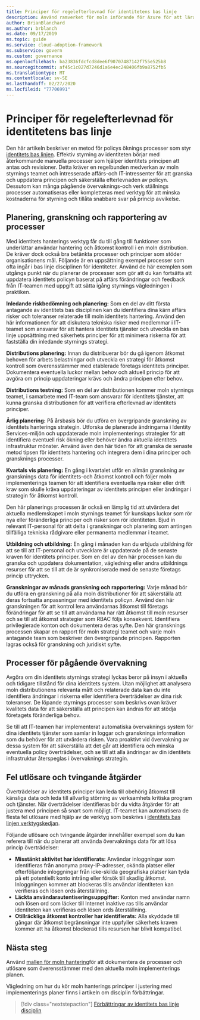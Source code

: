 ```yaml
---
title: Principer för regelefterlevnad för identitetens bas linje
description: Använd ramverket för moln införande för Azure för att lära dig hur du skapar processer som har stöd för en identitets styrnings disciplin.
author: BrianBlanchard
ms.author: brblanch
ms.date: 09/17/2019
ms.topic: guide
ms.service: cloud-adoption-framework
ms.subservice: govern
ms.custom: governance
ms.openlocfilehash: ba23836fdcfcd8dee6f90707487142f755e525b8
ms.sourcegitcommit: af45c1c027d7246d1a6e4ec248406fb9a8752fb5
ms.translationtype: MT
ms.contentlocale: sv-SE
ms.lasthandoff: 02/27/2020
ms.locfileid: "77706991"
---
```

# <a name="identity-baseline-policy-compliance-processes"></a>Principer för regelefterlevnad för identitetens bas linje

Den här artikeln beskriver en metod för policys öknings processer som styr [identitets bas linjen](./index.md). Effektiv styrning av identiteten börjar med återkommande manuella processer som hjälper identitets principen att antas och revisioner. Detta kräver en regelbunden medverkan av moln styrnings teamet och intresserade affärs-och IT-intressenter för att granska och uppdatera principen och säkerställa efterlevnaden av policyn. Dessutom kan många pågående övervaknings-och verk ställnings processer automatiseras eller kompletteras med verktyg för att minska kostnaderna för styrning och tillåta snabbare svar på princip avvikelse.

## <a name="planning-review-and-reporting-processes"></a>Planering, granskning och rapportering av processer

Med identitets hanterings verktyg får du till gång till funktioner som underlättar användar hantering och åtkomst kontroll i en moln distribution. De kräver dock också bra betänkta processer och principer som stöder organisationens mål. Följande är en uppsättning exempel processer som ofta ingår i bas linje disciplinen för identiteter. Använd de här exemplen som utgångs punkt när du planerar de processer som gör att du kan fortsätta att uppdatera identitets policyn baserat på affärs förändringar och feedback från IT-teamen med uppgift att sätta igång styrnings vägledningen i praktiken.

**Inledande riskbedömning och planering:** Som en del av ditt första antagande av identitets bas disciplinen kan du identifiera dina kärn affärs risker och toleranser relaterade till moln identitets hantering. Använd den här informationen för att diskutera tekniska risker med medlemmar i IT-teamet som ansvarar för att hantera identitets tjänster och utveckla en bas linje uppsättning med säkerhets principer för att minimera riskerna för att fastställa din inledande styrnings strategi.

**Distributions planering:** Innan du distribuerar bör du gå igenom åtkomst behoven för arbets belastningar och utveckla en strategi för åtkomst kontroll som överensstämmer med etablerade företags identitets principer. Dokumentera eventuella luckor mellan behov och aktuell princip för att avgöra om princip uppdateringar krävs och ändra principen efter behov.

**Distributions testning:** Som en del av distributionen kommer moln styrnings teamet, i samarbete med IT-team som ansvarar för identitets tjänster, att kunna granska distributionen för att verifiera efterlevnad av identitets principer.

**Årlig planering:** På årsbasis bör du utföra en övergripande granskning av identitets hanterings strategin. Utforska de planerade ändringarna i Identity Services-miljön och uppdaterade moln implementerings strategier för att identifiera eventuell risk ökning eller behöver ändra aktuella identitets infrastruktur mönster. Använd även den här tiden för att granska de senaste metod tipsen för identitets hantering och integrera dem i dina principer och gransknings processer.

**Kvartals vis planering:** En gång i kvartalet utför en allmän granskning av gransknings data för identitets-och åtkomst kontroll och följer moln implementerings teamen för att identifiera eventuella nya risker eller drift krav som skulle kräva uppdateringar av identitets principen eller ändringar i strategin för åtkomst kontroll.

Den här planerings processen är också en lämplig tid att utvärdera det aktuella medlemskapet i moln styrnings teamet för kunskaps luckor som rör nya eller föränderliga principer och risker som rör identiteten. Bjud in relevant IT-personal för att delta i granskningar och planering som antingen tillfälliga tekniska rådgivare eller permanenta medlemmar i teamet.

**Utbildning och utbildning:** En gång i månaden kan du erbjuda utbildning för att se till att IT-personal och utvecklare är uppdaterade på de senaste kraven för identitets principer. Som en del av den här processen kan du granska och uppdatera dokumentation, vägledning eller andra utbildnings resurser för att se till att de är synkroniserade med de senaste företags princip uttrycken.

**Granskningar av månads granskning och rapportering:** Varje månad bör du utföra en granskning på alla moln distributioner för att säkerställa att deras fortsatta anpassningar med identitets policyn. Använd den här granskningen för att kontrol lera användarnas åtkomst till företags förändringar för att se till att användarna har rätt åtkomst till moln resurser och se till att åtkomst strategier som RBAC följs konsekvent. Identifiera privilegierade konton och dokumentera deras syfte. Den här gransknings processen skapar en rapport för moln strategi teamet och varje moln antagande team som beskriver den övergripande principen. Rapporten lagras också för granskning och juridiskt syfte.

## <a name="processes-for-ongoing-monitoring"></a>Processer för pågående övervakning

Avgöra om din identitets styrnings strategi lyckas beror på insyn i aktuella och tidigare tillstånd för dina identitets system. Utan möjlighet att analysera moln distributionens relevanta mått och relaterade data kan du inte identifiera ändringar i riskerna eller identifiera överträdelser av dina risk toleranser. De löpande styrnings processer som beskrivs ovan kräver kvalitets data för att säkerställa att principen kan ändras för att stödja företagets föränderliga behov.

Se till att IT-teamen har implementerat automatiska övervaknings system för dina identitets tjänster som samlar in loggar och gransknings information som du behöver för att utvärdera risken. Vara proaktivt vid övervakning av dessa system för att säkerställa att det går att identifiera och minska eventuella policy överträdelser, och se till att alla ändringar av din identitets infrastruktur återspeglas i övervaknings strategin.

## <a name="violation-triggers-and-enforcement-actions"></a>Fel utlösare och tvingande åtgärder

Överträdelser av identitets principer kan leda till obehörig åtkomst till känsliga data och leda till allvarlig störning av verksamhets kritiska program och tjänster. När överträdelser identifieras bör du vidta åtgärder för att justera med principen så snart som möjligt. IT-teamet kan automatisera de flesta fel utlösare med hjälp av de verktyg som beskrivs i [identitets bas linjen verktygskedjan](./toolchain.md).

Följande utlösare och tvingande åtgärder innehåller exempel som du kan referera till när du planerar att använda övervaknings data för att lösa princip överträdelser:

- **Misstänkt aktivitet har identifierats:** Användar inloggningar som identifieras från anonyma proxy-IP-adresser, okända platser eller efterföljande inloggningar från icke-skilda geografiska platser kan tyda på ett potentiellt konto intrång eller försök till skadlig åtkomst. Inloggningen kommer att blockeras tills användar identiteten kan verifieras och lösen ords återställning.
- **Läckta användarautentiseringsuppgifter:** Konton med användar namn och lösen ord som läcker till Internet inaktive ras tills användar identiteten kan verifieras och lösen ords återställning.
- **Otillräckliga åtkomst kontroller har identifierats:** Alla skyddade till gångar där åtkomst begränsningar inte uppfyller säkerhets kraven kommer att ha åtkomst blockerad tills resursen har blivit kompatibel.

## <a name="next-steps"></a>Nästa steg

Använd [mallen för moln hantering](./template.md)för att dokumentera de processer och utlösare som överensstämmer med den aktuella moln implementerings planen.

Vägledning om hur du kör moln hanterings principer i justering med implementerings planer finns i artikeln om disciplin förbättringar.

> [!div class="nextstepaction"]
> [Förbättringar av identitets bas linje disciplin](./discipline-improvement.md)
